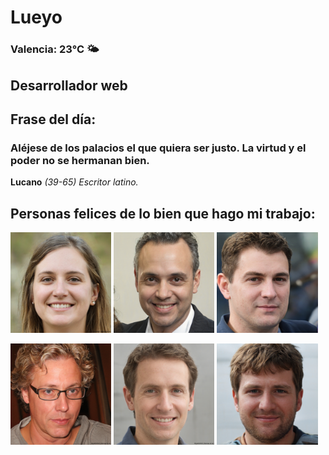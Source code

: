 # Lueyo
### Valencia:  23°C 🌤️
## Desarrollador web
## Frase del día:
<!-- START QUOTE -->
### Aléjese de los palacios el que quiera ser justo. La virtud y el poder no se hermanan bien.
**Lucano** *(39-65) Escritor latino.*
<!-- END QUOTE -->






## Personas felices de lo bien que hago mi trabajo:

<p float="left">
  <img src="src/image_0.png" width="32%" />
  <img src="src/image_1.png" width="32%" /> 
  <img src="src/image_2.png" width="32%" />
</p>
<p float="left">
  <img src="src/image_3.png" width="32%" />
  <img src="src/image_4.png" width="32%" /> 
  <img src="src/image_5.png" width="32%" />
</p>
